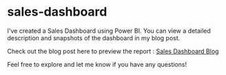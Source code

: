 # sales-dashboard


I've created a Sales Dashboard using Power BI. You can view a detailed description and snapshots of the dashboard in my blog post.

Check out the blog post here to preview the report : [Sales Dashboard Blog]( [https://medium.com/@imran20001110/sales-dashboard-040501692654] )

Feel free to explore and let me know if you have any questions!
